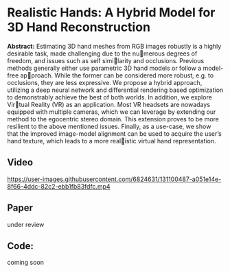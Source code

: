 # Realistic Hands: A Hybrid Model for 3D Hand Reconstruction

**Abstract:** Estimating 3D hand meshes from RGB images robustly
is a highly desirable task, made challenging due to the numerous degrees of freedom, and issues such as self similarity and occlusions. Previous methods generally either
use parametric 3D hand models or follow a model-free approach. While the former can be considered more robust,
e.g. to occlusions, they are less expressive. We propose
a hybrid approach, utilizing a deep neural network and
differential rendering based optimization to demonstrably
achieve the best of both worlds. In addition, we explore Virtual Reality (VR) as an application. Most VR headsets are
nowadays equipped with multiple cameras, which we can
leverage by extending our method to the egocentric stereo
domain. This extension proves to be more resilient to the
above mentioned issues. Finally, as a use-case, we show
that the improved image-model alignment can be used to
acquire the user’s hand texture, which leads to a more realistic virtual hand representation.

## Video
https://user-images.githubusercontent.com/6824631/131100487-a051e14e-8f66-4ddc-82c2-ebb1fb83fdfc.mp4

## Paper
under review

## Code:
coming soon

